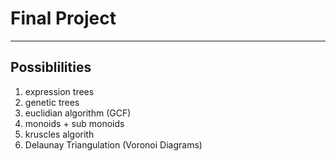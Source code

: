# Final Project

---

## Possiblilities
1. expression trees
2. genetic trees
3. euclidian algorithm (GCF)
4. monoids + sub monoids
5. kruscles algorith
6. Delaunay Triangulation (Voronoi Diagrams)
